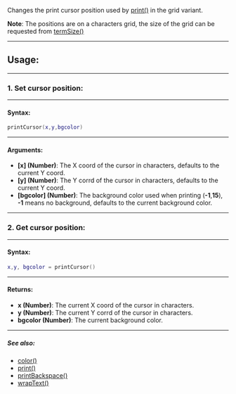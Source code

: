 Changes the print cursor position used by [print()](print.md) in the grid variant.

**Note**: The positions are on a characters grid, the size of the grid can be requested from [termSize()](termSize.md)

---

## Usage:

---

### 1. Set cursor position:

---

#### Syntax:
```lua
printCursor(x,y,bgcolor)
```

---

#### Arguments:

* **[x] (Number)**: The X coord of the cursor in characters, defaults to the current Y coord.
* **[y] (Number)**: The Y corrd of the cursor in characters, defaults to the current Y coord.
* **[bgcolor] (Number)**: The background color used when printing (**-1**,**15**), **-1** means no background, defaults to the current background color.

---

### 2. Get cursor position:

---

#### Syntax:
```lua
x,y, bgcolor = printCursor()
```

---

#### Returns:

* **x (Number)**: The current X coord of the cursor in characters.
* **y (Number)**: The current Y corrd of the cursor in characters.
* **bgcolor (Number)**: The current background color.

---

##### See also:

* [color()](color.md)
* [print()](print.md)
* [printBackspace()](printBackspace.md)
* [wrapText()](wrapText.md)